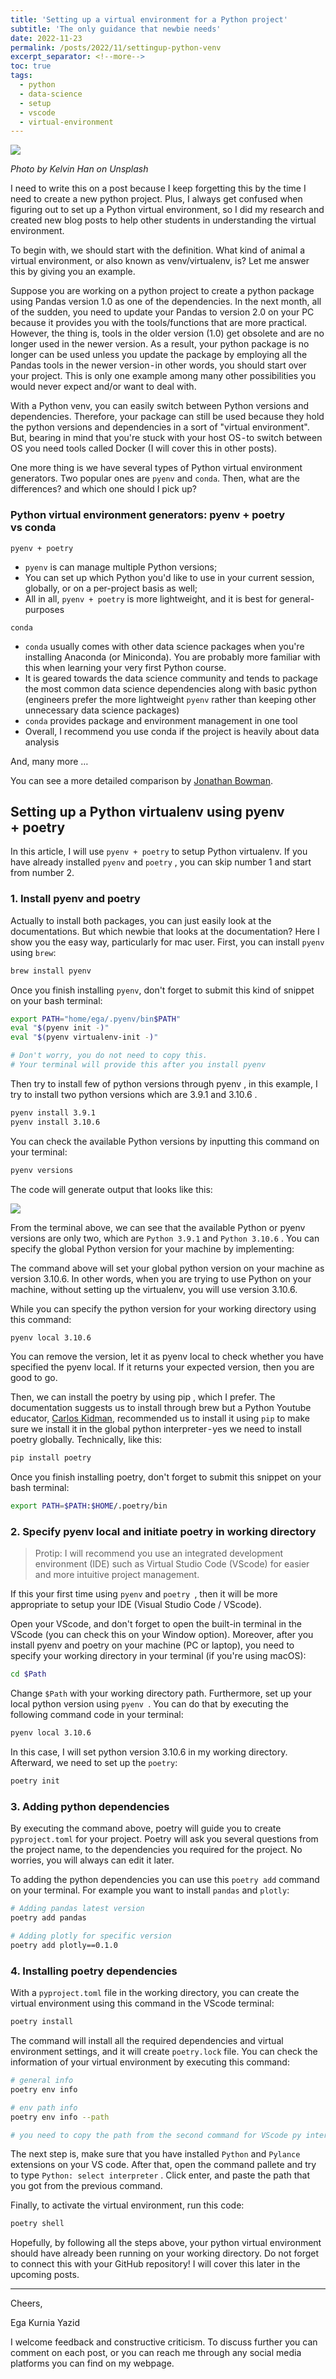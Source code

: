 ```yaml
---
title: 'Setting up a virtual environment for a Python project'
subtitle: 'The only guidance that newbie needs'
date: 2022-11-23
permalink: /posts/2022/11/settingup-python-venv
excerpt_separator: <!--more-->
toc: true
tags:
  - python
  - data-science
  - setup
  - vscode
  - virtual-environment
---
```

![](https://cdn-images-1.medium.com/max/1600/0*CHeZLTREb9TytmZu)

*Photo by Kelvin Han on Unsplash*

I need to write this on a post because I keep forgetting this by the time I need to create a new python project. Plus, I always get confused when figuring out to set up a Python virtual environment, so I did my research and created new blog posts to help other students in understanding the virtual environment.

<!--more-->

To begin with, we should start with the definition. What kind of animal a virtual environment, or also known as venv/virtualenv, is? Let me answer this by giving you an example.

Suppose you are working on a python project to create a python package using Pandas version 1.0 as one of the dependencies. In the next month, all of the sudden, you need to update your Pandas to version 2.0 on your PC because it provides you with the tools/functions that are more practical. However, the thing is, tools in the older version (1.0) get obsolete and are no longer used in the newer version. As a result, your python package is no longer can be used unless you update the package by employing all the Pandas tools in the newer version - in other words, you should start over your project. This is only one example among many other possibilities you would never expect and/or want to deal with.

With a Python venv, you can easily switch between Python versions and dependencies. Therefore, your package can still be used because they hold the python versions and dependencies in a sort of "virtual environment". But, bearing in mind that you're stuck with your host OS - to switch between OS you need tools called Docker (I will cover this in other posts).

One more thing is we have several types of Python virtual environment generators. Two popular ones are `pyenv` and `conda`. Then, what are the differences? and which one should I pick up?

### Python virtual environment generators: pyenv + poetry vs conda

`pyenv + poetry`
- `pyenv` is can manage multiple Python versions;
- You can set up which Python you'd like to use in your current session, globally, or on a per-project basis as well;
- All in all, `pyenv + poetry` is more lightweight, and it is best for general-purposes

`conda`
- `conda` usually comes with other data science packages when you're installing Anaconda (or Miniconda). You are probably more familiar with this when learning your very first Python course.
- It is geared towards the data science community and tends to package the most common data science dependencies along with basic python (engineers prefer the more lightweight `pyenv` rather than keeping other unnecessary data science packages)
- `conda` provides package and environment management in one tool
- Overall, I recommend you use conda if the project is heavily about data analysis

And, many more …

You can see a more detailed comparison by [Jonathan Bowman](https://dev.to/bowmanjd/python-tools-for-managing-virtual-environments-3bko).

## Setting up a Python virtualenv using pyenv + poetry

In this article, I will use `pyenv + poetry` to setup Python virtualenv. If you have already installed `pyenv` and `poetry` , you can skip number 1 and start from number 2.

### 1. Install pyenv and poetry
Actually to install both packages, you can just easily look at the documentations. But which newbie that looks at the documentation? Here I show you the easy way, particularly for mac user.
First, you can install `pyenv` using `brew`:

```bash
brew install pyenv
```

Once you finish installing `pyenv`, don't forget to submit this kind of snippet on your bash terminal:

```bash
export PATH="home/ega/.pyenv/bin$PATH"
eval "$(pyenv init -)"
eval "$(pyenv virtualenv-init -)"

# Don't worry, you do not need to copy this.
# Your terminal will provide this after you install pyenv
```

Then try to install few of python versions through pyenv , in this example, I try to install two python versions which are 3.9.1 and 3.10.6 .

```bash
pyenv install 3.9.1
pyenv install 3.10.6
```

You can check the available Python versions by inputting this command on your terminal:

```bash
pyenv versions
```
The code will generate output that looks like this:

![](images/posts/image.png)

From the terminal above, we can see that the available Python or pyenv versions are only two, which are `Python 3.9.1` and `Python 3.10.6` . You can specify the global Python version for your machine by implementing:

The command above will set your global python version on your machine as version 3.10.6. In other words, when you are trying to use Python on your machine, without setting up the virtualenv, you will use version 3.10.6.

While you can specify the python version for your working directory using this command:

```bash
pyenv local 3.10.6
```

You can remove the version, let it as pyenv local to check whether you have specified the pyenv local. If it returns your expected version, then you are good to go.

Then, we can install the poetry by using pip , which I prefer. The documentation suggests us to install through brew but a Python Youtube educator, [Carlos Kidman](https://www.youtube.com/watch?v=547Jr26duHQ&list=PLMs2vUk844WJGj4H-7vemH4nSWrd42b_6&index=4&ab_channel=QAatthePoint%7CCarlosKidman), recommended us to install it using `pip` to make sure we install it in the global python interpreter - yes we need to install poetry globally. Technically, like this:

```bash
pip install poetry
```

Once you finish installing poetry, don't forget to submit this snippet on your bash terminal:

```bash
export PATH=$PATH:$HOME/.poetry/bin
```

### 2. Specify pyenv local and initiate poetry in working directory

> Protip: I will recommend you use an integrated development environment (IDE) such as Virtual Studio Code (VScode) for easier and more intuitive project management.

If this your first time using `pyenv` and `poetry `, then it will be more appropriate to setup your IDE (Visual Studio Code / VScode).

Open your VScode, and don't forget to open the built-in terminal in the VScode (you can check this on your Window option). Moreover, after you install pyenv and poetry on your machine (PC or laptop), you need to specify your working directory in your terminal (if you're using macOS):

```bash
cd $Path
```

Change `$Path` with your working directory path. Furthermore, set up your local python version using `pyenv `. You can do that by executing the following command code in your terminal:

```bash
pyenv local 3.10.6
```

In this case, I will set python version 3.10.6 in my working directory. Afterward, we need to set up the `poetry`:

```bash
poetry init
```

### 3. Adding python dependencies

By executing the command above, poetry will guide you to create `pyproject.toml` for your project. Poetry will ask you several questions from the project name, to the dependencies you required for the project. No worries, you will always can edit it later.

To adding the python dependencies you can use this `poetry add` command on your terminal. For example you want to install `pandas` and `plotly`:

```bash
# Adding pandas latest version
poetry add pandas

# Adding plotly for specific version
poetry add plotly==0.1.0
```

### 4. Installing poetry dependencies

With a `pyproject.toml` file in the working directory, you can create the virtual environment using this command in the VScode terminal:

```bash
poetry install
```

The command will install all the required dependencies and virtual environment settings, and it will create `poetry.lock` file. You can check the information of your virtual environment by executing this command:

```bash
# general info
poetry env info

# env path info
poetry env info --path 

# you need to copy the path from the second command for VScode py interpreter
```

The next step is, make sure that you have installed `Python` and `Pylance` extensions on your VS code. After that, open the command pallete and try to type `Python: select interpreter` . Click enter, and paste the path that you got from the previous command.

Finally, to activate the virtual environment, run this code:

```bash
poetry shell
```

Hopefully, by following all the steps above, your python virtual environment should have already been running on your working directory. Do not forget to connect this with your GitHub repository! I will cover this later in the upcoming posts.


---

Cheers,

Ega Kurnia Yazid

I welcome feedback and constructive criticism. To discuss further you can comment on each post, or you can reach me through any social media platforms you can find on my webpage.